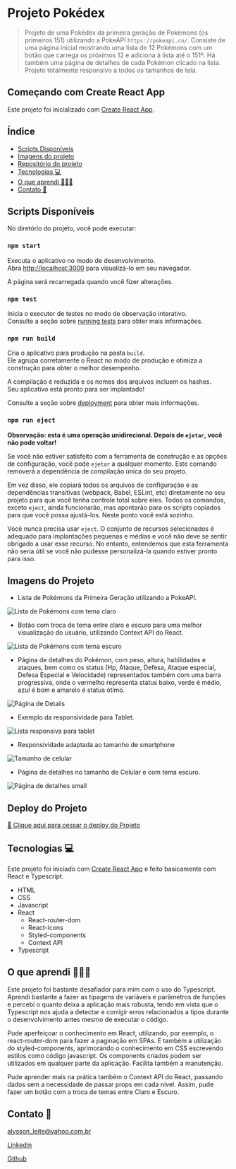 # Projeto Pokédex
> Projeto de uma Pokédex da primeira geração de Pokémons (os primeiros 151) utilizando a PokeAPI `https://pokeapi.co/`. Consiste de uma página inicial mostrando uma lista de 12 Pokémons com um botão que carrega os próximos 12 e adiciona à lista até o 151º. Há também uma página de detalhes de cada Pokémon clicado na lista. Projeto totalmente responsivo a todos os tamanhos de tela.

## Começando com Create React App

Este projeto foi inicializado com [Create React App](https://github.com/facebook/create-react-app).

## Índice
- [Scripts Disponíveis](#scripts-disponíveis)
- [Imagens do projeto](#imagem-do-projeto)
- [Repositório do projeto](#repositório-do-projeto)
- [Tecnologias 💻](#tecnologias-💻)
- [O que aprendi 👨🏻‍💻](#o-que-aprendi-👨🏻‍💻)
- [Contato 📩](#contato-📩)

## Scripts Disponíveis

No diretório do projeto, você pode executar:

### `npm start`

Executa o aplicativo no modo de desenvolvimento.\
Abra [http://localhost:3000](http://localhost:3000) para visualizá-lo em seu navegador.

A página será recarregada quando você fizer alterações.

### `npm test`

Inicia o executor de testes no modo de observação interativo.\
Consulte a seção sobre [running tests](https://facebook.github.io/create-react-app/docs/running-tests) para obter mais informações.

### `npm run build`

Cria o aplicativo para produção na pasta `build`.\
Ele agrupa corretamente o React no modo de produção e otimiza a construção para obter o melhor desempenho.

A compilação é reduzida e os nomes dos arquivos incluem os hashes.\
Seu aplicativo está pronto para ser implantado!

Consulte a seção sobre [deployment](https://facebook.github.io/create-react-app/docs/deployment) para obter mais informações.

### `npm run eject`

**Observação: esta é uma operação unidirecional. Depois de `ejetar`, você não pode voltar!**

Se você não estiver satisfeito com a ferramenta de construção e as opções de configuração, você pode `ejetar` a qualquer momento. Este comando removerá a dependência de compilação única do seu projeto.

Em vez disso, ele copiará todos os arquivos de configuração e as dependências transitivas (webpack, Babel, ESLint, etc) diretamente no seu projeto para que você tenha controle total sobre eles. Todos os comandos, exceto `eject`, ainda funcionarão, mas apontarão para os scripts copiados para que você possa ajustá-los. Neste ponto você está sozinho.

Você nunca precisa usar `eject`. O conjunto de recursos selecionados é adequado para implantações pequenas e médias e você não deve se sentir obrigado a usar esse recurso. No entanto, entendemos que esta ferramenta não seria útil se você não pudesse personalizá-la quando estiver pronto para isso.


## Imagens do Projeto

- Lista de Pokémons da Primeira Geração utilizando a PokeAPI.

![Lista de Pokémons com tema claro](./.github/white-large.png)

- Botão com troca de tema entre claro e escuro para uma melhor visualização do usuário, utilizando Context API do React.

![Lista de Pokémons com tema escuro](./.github/black-large.png)

- Página de detalhes do Pokémon, com peso, altura, habilidades e ataques, bem como os status (Hp, Ataque, Defesa, Ataque especial, Defesa Especial e Velocidade) representados também com uma barra progressiva, onde o vermelho representa status baixo, verde é médio, azul é bom e amarelo é status ótimo.

![Página de Details](./.github/details-large.png)

- Exemplo da responsividade para Tablet.

![Lista responsiva para tablet](/.github/medim.png)

- Responsividade adaptada ao tamanho de smartphone

![Tamanho de celular](./.github/white-small.png)

- Página de detalhes no tamanho de Celular e com tema escuro.

![Página de detalhes small](./.github/black-small.png)

## Deploy do Projeto

[🔗 Clique aqui para cessar o deploy do Projeto](https://pokedex-react-ts-peach.vercel.app/)

## Tecnologias 💻

Este projeto foi iniciado com [Create React App](https://github.com/facebook/create-react-app) e feito basicamente com React e Typescript.

- HTML
- CSS
- Javascript
- React
    - React-router-dom
    - React-icons
    - Styled-components
    - Context API
- Typescript

## O que aprendi 👨🏻‍💻

Este projeto foi bastante desafiador para mim com o uso do Typescript. Aprendi bastante a fazer as tipagens de variáveis e parâmetros de funções e percebi o quanto deixa a aplicação mais robusta, tendo em vista que o Typescript nos ajuda a detectar e corrigir erros relacionados a tipos durante o desenvolvimento antes mesmo de executar o código.

Pude aperfeiçoar o conhecimento em React, utilizando, por exemplo, o react-router-dom para fazer a paginação em SPAs. E também a utilização do styled-components, aprimorando o conhecimento em CSS escrevendo estilos como código javascript. Os components criados podem ser utilizados em qualquer parte da aplicação. Facilita também a manutenção.

Pude aprender mais na prática também o Context API do React, passando dados sem a necessidade de passar props em cada nível. Assim, pude fazer um botão com a troca de temas entre Claro e Escuro.

## Contato 📩
[alysson_leite@yahoo.com.br](alysson_leite@yahoo.com.br)

[Linkedin](https://www.linkedin.com/in/alysson-leite/)

[Github](https://github.com/alysson-leite)

